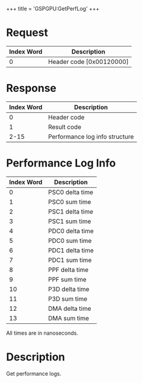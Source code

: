 +++
title = 'GSPGPU:GetPerfLog'
+++

# Request

| Index Word | Description                |
|------------|----------------------------|
| 0          | Header code \[0x00120000\] |

# Response

| Index Word | Description                    |
|------------|--------------------------------|
| 0          | Header code                    |
| 1          | Result code                    |
| 2-15       | Performance log info structure |

# Performance Log Info

| Index Word | Description     |
|------------|-----------------|
| 0          | PSC0 delta time |
| 1          | PSC0 sum time   |
| 2          | PSC1 delta time |
| 3          | PSC1 sum time   |
| 4          | PDC0 delta time |
| 5          | PDC0 sum time   |
| 6          | PDC1 delta time |
| 7          | PDC1 sum time   |
| 8          | PPF delta time  |
| 9          | PPF sum time    |
| 10         | P3D delta time  |
| 11         | P3D sum time    |
| 12         | DMA delta time  |
| 13         | DMA sum time    |

All times are in nanoseconds.

# Description

Get performance logs.
